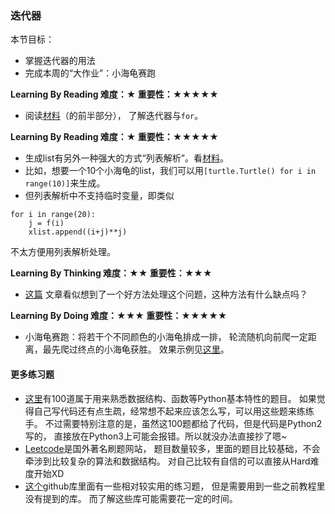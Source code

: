 ### 迭代器

本节目标：
- 掌握迭代器的用法
- 完成本周的“大作业”：小海龟赛跑

**Learning By Reading 难度：★ 重要性：★★★★★**

- 阅读[材料](http://wiki.jikexueyuan.com/project/explore-python/Advanced-Features/iterator.html)（的前半部分），
了解迭代器与`for`。

**Learning By Reading 难度：★ 重要性：★★★★★**

- 生成list有另外一种强大的方式“列表解析”。看[材料](http://codingpy.com/article/python-list-comprehensions-explained-visually/)。
- 比如，想要一个10个小海龟的list，我们可以用`[turtle.Turtle() for i in range(10)]`来生成。
- 但列表解析中不支持临时变量，即类似
```
for i in range(20):
    j = f(i)
    xlist.append((i+j)**j)
```
不太方便用列表解析处理。

**Learning By Thinking 难度：★★ 重要性：★★★**

- [这篇](https://stackoverflow.com/questions/29820026/temporary-variable-within-list-comprehension#answer-29820827)
文章看似想到了一个好方法处理这个问题，这种方法有什么缺点吗？

**Learning By Doing 难度：★★★ 重要性：★★★★★**

- 小海龟赛跑：将若干个不同颜色的小海龟排成一排，
轮流随机向前爬一定距离，最先爬过终点的小海龟获胜。
效果示例见[这里](https://codeclubprojects.org/en-GB/python/turtle-race/)。

#### 更多练习题

+ [这里](http://www.runoob.com/python/python-100-examples.html)有100道属于用来熟悉数据结构、函数等Python基本特性的题目。
如果觉得自己写代码还有点生疏，经常想不起来应该怎么写，可以用这些题来练练手。
不过需要特别注意的是，虽然这100题都给了代码，但是代码是Python2写的，
直接放在Python3上可能会报错。所以就没办法直接抄了嗯~
+ [Leetcode](https://leetcode.com/problemset/all/)是国外著名刷题网站，
题目数量较多，里面的题目比较基础，不会牵涉到比较复杂的算法和数据结构。
对自己比较有自信的可以直接从Hard难度开始XD
+ [这个](https://github.com/Yixiaohan/show-me-the-code)github库里面有一些相对较实用的练习题，
但是需要用到一些之前教程里没有提到的库。
而了解这些库可能需要花一定的时间。
